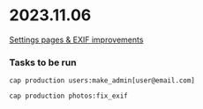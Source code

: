 # 2023.11.06

[Settings pages & EXIF improvements](https://github.com/photonia-io/photonia/pull/607)

### Tasks to be run

`cap production users:make_admin[user@email.com]`

`cap production photos:fix_exif`

